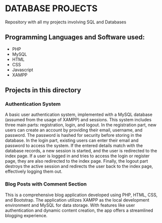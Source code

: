 # DATABASE PROJECTS
Repository with all my projects involving SQL and Databases

## Programming Languages and Software used:
* PHP
* MySQL
* HTML
* CSS
* Javascript
* XAMPP

## Projects in this directory
### Authentication System
A basic user authentication system, implemented with a MySQL database (assumed from the usage of XAMPP) and sessions. This system includes three main parts: registration, login, and logout. In the registration part, new users can create an account by providing their email, username, and password. The password is hashed for security before storing in the database. In the login part, existing users can enter their email and password to access the system. If the entered details match with the database records, a new session is started, and the user is redirected to the index page. If a user is logged in and tries to access the login or register page, they are also redirected to the index page. Finally, the logout part destroys the active session and redirects the user back to the index page, effectively logging them out.



### Blog Posts with Comment Section
This is a comprehensive blog application developed using PHP, HTML, CSS, and Bootstrap. The application utilizes XAMPP as the local development environment and MySQL for data storage. With features like user authentication and dynamic content creation, the app offers a streamlined blogging experience.
